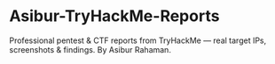# Asibur-TryHackMe-Reports
Professional pentest &amp; CTF reports from TryHackMe — real target IPs, screenshots &amp; findings. By Asibur Rahaman.
